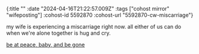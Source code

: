 {:title ""
 :date "2024-04-16T21:22:57.009Z"
 :tags ["cohost mirror" "wifeposting"]
 :cohost-id 5592870
 :cohost-url "5592870-cw-miscarriage"}

my wife is experiencing a miscarriage right now. all either of us can do when we're alone together is hug and cry.

[be at peace, baby, and be gone](https://youtu.be/8-Mj3wKU-wg)
